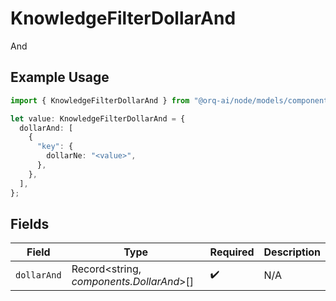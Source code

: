# KnowledgeFilterDollarAnd

And

## Example Usage

```typescript
import { KnowledgeFilterDollarAnd } from "@orq-ai/node/models/components";

let value: KnowledgeFilterDollarAnd = {
  dollarAnd: [
    {
      "key": {
        dollarNe: "<value>",
      },
    },
  ],
};
```

## Fields

| Field                                    | Type                                     | Required                                 | Description                              |
| ---------------------------------------- | ---------------------------------------- | ---------------------------------------- | ---------------------------------------- |
| `dollarAnd`                              | Record<string, *components.DollarAnd*>[] | :heavy_check_mark:                       | N/A                                      |